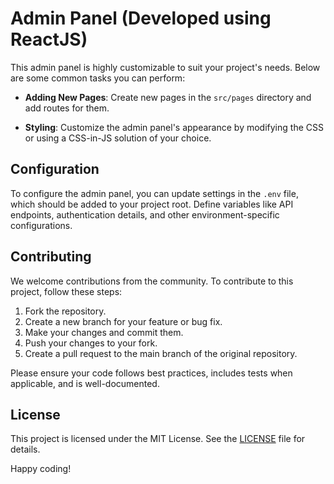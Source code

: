 # Admin Panel (Developed using ReactJS)

This admin panel is highly customizable to suit your project's needs. Below are some common tasks you can perform:

- **Adding New Pages**: Create new pages in the `src/pages` directory and add routes for them.

- **Styling**: Customize the admin panel's appearance by modifying the CSS or using a CSS-in-JS solution of your choice.

## Configuration

To configure the admin panel, you can update settings in the `.env` file, which should be added to your project root. Define variables like API endpoints, authentication details, and other environment-specific configurations.

## Contributing

We welcome contributions from the community. To contribute to this project, follow these steps:

1. Fork the repository.
2. Create a new branch for your feature or bug fix.
3. Make your changes and commit them.
4. Push your changes to your fork.
5. Create a pull request to the main branch of the original repository.

Please ensure your code follows best practices, includes tests when applicable, and is well-documented.

## License

This project is licensed under the MIT License. See the [LICENSE](LICENSE) file for details.

Happy coding!
